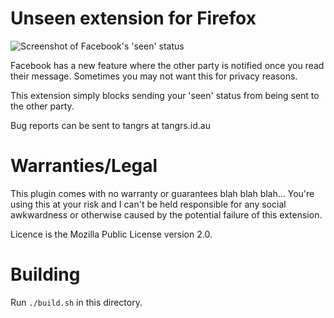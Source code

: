 # Unseen extension for Firefox

![Screenshot of Facebook's 'seen' status](http://i45.tinypic.com/2yv44r7.png)

Facebook has a new feature where the other party is notified once you read their message. Sometimes you may not want this for privacy reasons.

This extension simply blocks sending your 'seen' status from being sent to the other party.

Bug reports can be sent to tangrs at tangrs.id.au

# Warranties/Legal

This plugin comes with no warranty or guarantees blah blah blah... You're using this at your risk and I can't be held responsible for any social awkwardness or otherwise caused by the potential failure of this extension.

Licence is the Mozilla Public License version 2.0.

# Building

Run ```./build.sh``` in this directory.